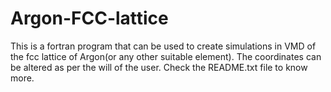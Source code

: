 # Argon-FCC-lattice
This is a fortran program that can be used to create simulations in VMD of the fcc lattice of Argon(or any other suitable element). The coordinates can be altered as per the will of the user. Check the README.txt file to know more.
